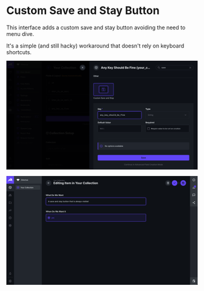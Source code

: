 # Custom Save and Stay Button

This interface adds a custom save and stay button avoiding the need to menu dive.

It's a simple (and still hacky) workaround that doesn't rely on keyboard shortcuts.

![Add the custom hidden field to your collection](https://raw.githubusercontent.com/CiaccoDavide/directus-extension-custom-save-and-stay/refs/heads/main/screenshots/0_add_hidden_field_to_collection.png)

![Save and stay](https://raw.githubusercontent.com/CiaccoDavide/directus-extension-custom-save-and-stay/refs/heads/main/screenshots/1_save_and_stay.png)
